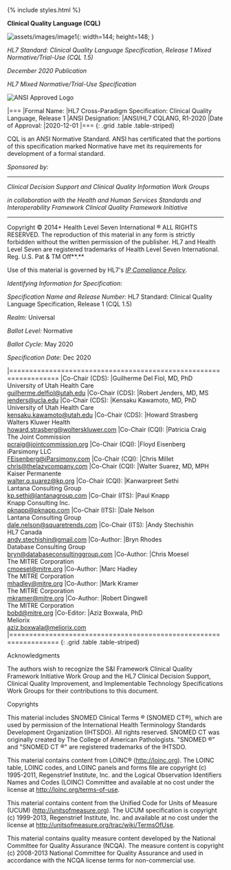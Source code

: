 {% include styles.html %}

**Clinical Quality Language (CQL)**

![assets/images/image1](assets/images/image1.png){: width=144; height=148; }

*HL7 Standard: Clinical Quality Language Specification, Release 1 Mixed Normative/Trial-Use (CQL 1.5)*

*December 2020 Publication*

*HL7 Mixed Normative/Trial-Use Specification*

![ANSI Approved Logo](assets/images/ansi-approved.gif)

|===
|Formal Name: |HL7 Cross-Paradigm Specification: Clinical Quality Language, Release 1
|ANSI Designation: |ANSI/HL7 CQLANG, R1-2020
|Date of Approval: |2020-12-01
|===
{: .grid .table .table-striped}

CQL is an ANSI Normative Standard. ANSI has certificated that the portions of this specification marked Normative have met its requirements for development of a formal standard.

*Sponsored by:*

____________________________________________________________________________________________________________________________________
*Clinical Decision Support and Clinical Quality Information Work Groups*

*in collaboration with the Health and Human Services Standards and Interoperability Framework Clinical Quality Framework Initiative*
____________________________________________________________________________________________________________________________________

Copyright © 2014+ Health Level Seven International ® ALL RIGHTS RESERVED. The reproduction of this material in any form is strictly forbidden without the written permission of the publisher. HL7 and Health Level Seven are registered trademarks of Health Level Seven International. Reg. U.S. Pat & TM Off**.**

Use of this material is governed by HL7's [*IP Compliance Policy*](http://www.hl7.org/legal/ippolicy.cfm?ref=nav).

*Identifying Information for Specification:*

*Specification Name and Release Number:* HL7 Standard: Clinical Quality Language Specification, Release 1 (CQL 1.5)

*Realm:* Universal

*Ballot Level:* Normative

*Ballot Cycle:* May 2020

*Specification Date:* Dec 2020

|==================================================================
|Co-Chair (CDS): |Guilherme Del Fiol, MD, PhD <br/>University of Utah Health Care <br/>guilherme.delfiol@utah.edu
|Co-Chair (CDS): |Robert Jenders, MD, MS <br/>jenders@ucla.edu
|Co-Chair (CDS): |Kensaku Kawamoto, MD, PhD <br/>University of Utah Health Care <br/>kensaku.kawamoto@utah.edu
|Co-Chair (CDS): |Howard Strasberg <br/>Walters Kluwer Health <br/>howard.strasberg@wolterskluwer.com
|Co-Chair (CQI): |Patricia Craig <br/>The Joint Commission <br/>pcraig@jointcommission.org
|Co-Chair (CQI): |Floyd Eisenberg <br/>iParsimony LLC <br/>FEisenberg@iParsimony.com
|Co-Chair (CQI): |Chris Millet <br/>chris@thelazycompany.com
|Co-Chair (CQI): |Walter Suarez, MD, MPH <br/>Kaiser Permanente <br/>walter.q.suarez@kp.org
|Co-Chair (CQI): |Kanwarpreet Sethi<br/>Lantana Consulting Group<br/>kp.sethi@lantanagroup.com
|Co-Chair (ITS): |Paul Knapp <br/>Knapp Consulting Inc. <br/>pknapp@pknapp.com
|Co-Chair (ITS): |Dale Nelson<br/>Lantana Consulting Group<br/>dale.nelson@squaretrends.com
|Co-Chair (ITS): |Andy Stechishin <br/>HL7 Canada<br/>andy.stechishin@gmail.com
|Co-Author: |Bryn Rhodes<br/>Database Consulting Group<br/>bryn@databaseconsultinggroup.com
|Co-Author: |Chris Moesel<br/>The MITRE Corporation <br/>cmoesel@mitre.org
|Co-Author: |Marc Hadley<br/>The MITRE Corporation<br/>mhadley@mitre.org
|Co-Author: |Mark Kramer<br/>The MITRE Corporation<br/>mkramer@mitre.org
|Co-Author: |Robert Dingwell<br/>The MITRE Corporation<br/>bobd@mitre.org
|Co-Editor: |Aziz Boxwala, PhD <br/>Meliorix <br/>aziz.boxwala@meliorix.com
|==================================================================
{: .grid .table .table-striped}

Acknowledgments

The authors wish to recognize the S&I Framework Clinical Quality Framework Initiative Work Group and the HL7 Clinical Decision Support, Clinical Quality Improvement, and Implementable Technology Specifications Work Groups for their contributions to this document.

Copyrights

This material includes SNOMED Clinical Terms ® (SNOMED CT®), which are used by permission of the International Health Terminology Standards Development Organization (IHTSDO). All rights reserved. SNOMED CT was originally created by The College of American Pathologists. "SNOMED ®" and "SNOMED CT ®" are registered trademarks of the IHTSDO.

This material contains content from LOINC® (http://loinc.org). The LOINC table, LOINC codes, and LOINC panels and forms file are copyright (c) 1995-2011, Regenstrief Institute, Inc. and the Logical Observation Identifiers Names and Codes (LOINC) Committee and available at no cost under the license at http://loinc.org/terms-of-use.

This material contains content from the Unified Code for Units of Measure (UCUM) (http://unitsofmeasure.org). The UCUM specification is copyright (c) 1999-2013, Regenstrief Institute, Inc. and available at no cost under the license at http://unitsofmeasure.org/trac/wiki/TermsOfUse.

This material contains quality measure content developed by the National Committee for Quality Assurance (NCQA). The measure content is copyright (c) 2008-2013 National Committee for Quality Assurance and used in accordance with the NCQA license terms for non-commercial use.
